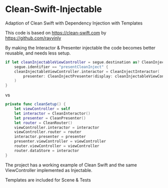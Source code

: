 # Clean-Swift-Injectable
Adaption of Clean Swift with Dependency Injection with Templates

This code is based on https://clean-swift.com by https://github.com/rayvinly

By making the Interactor & Presenter injectable the code becomes better reusable, and needs less setup. 

```swift
if let cleanInjectableViewController = segue.destination as? CleanInjectDisplayDelegate,
    segue.identifier == "presentCleanInject" {
    cleanInjectableViewController.interactor = CleanInjectInteractor(
        presenter: CleanInjectPresenter(display: cleanInjectableViewController)
    )
}
```

vs 

```swift
private func cleanSetup() {
    let viewController = self
    let interactor = CleanInteractor()
    let presenter = CleanPresenter()
    let router = CleanRouter()
    viewController.interactor = interactor
    viewController.router = router
    interactor.presenter = presenter
    presenter.viewController = viewController
    router.viewController = viewController
    router.dataStore = interactor
}
```

The project has a working example of Clean Swift and the same ViewController implemented as Injectable.

Templates are included for Scene & Tests